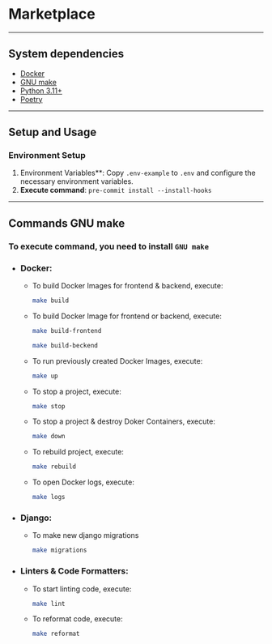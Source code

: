# Marketplace

---
## System dependencies
- [Docker](https://www.docker.com/products/docker-desktop/)
- [GNU make](https://www.gnu.org/software/make/)
- [Python 3.11+](https://www.python.org/downloads/)
- [Poetry](https://python-poetry.org/docs/)

---
## Setup and Usage
### Environment Setup

1. Environment Variables**: Copy `.env-example` to `.env` and configure the necessary environment variables.
2. **Execute command**: `pre-commit install --install-hooks`

---
## Commands GNU make
### To execute command, you need to install `GNU make`
- ### Docker:
  - To build Docker Images for frontend & backend, execute:
    ```bash
    make build
    ```

  - To build Docker Image for frontend or backend, execute:
    ```bash
    make build-frontend
    ```
    ```bash
    make build-beckend
    ```

  - To run previously created Docker Images, execute:
    ```bash
    make up
    ```

  - To stop a project, execute:
    ```bash
    make stop
    ```

  - To stop a project & destroy Doker Containers, execute:
    ```bash
    make down
    ```

  - To rebuild project, execute:
    ```bash
    make rebuild
    ```

  - To open Docker logs, execute:
    ```bash
    make logs
    ```


- ### Django:
  - To make new django migrations
    ```bash
    make migrations
    ```


- ### Linters & Code Formatters:
  - To start linting code, execute:
    ```bash
    make lint
    ```

  - To reformat code, execute:
    ```bash
    make reformat
    ```